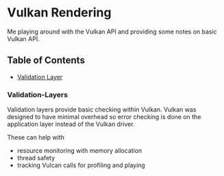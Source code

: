 # Vulkan Rendering #

Me playing around with the Vulkan API and providing some notes on basic Vulkan API.

## Table of Contents ##
* [Validation Layer](#Validation-Layers)

### Validation-Layers ###
Validation layers provide basic checking within Vulkan. Vulkan was designed to have minimal overhead so error checking is
done on the application layer instead of the Vulkan driver.

These can help with
* resource monitoring with memory allocation
* thread safety
* tracking Vulcan calls for profiling and playing